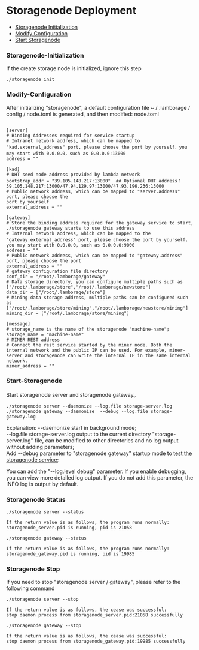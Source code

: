 # Storagenode Deployment
* [Storagenode Initialization](#Storagenode-Initialization)
* [Modify Configuration](#Modify-Configuration)
* [Start Storagenode](#Start-Storagenode)


### Storagenode-Initialization

If the create storage node is initialized, ignore this step

```
./storagenode init 
```

### Modify-Configuration
After initializing "storagenode", a default configuration file ~ / .lamborage / config / node.toml is generated, and then modified: node.toml


```

[server]
# Binding Addresses required for service startup
# Intranet network address, which can be mapped to "kad.external_address" port, please choose the port by yourself，you may start with 0.0.0.0，such as 0.0.0.0:13000
address = ""  

[kad]
# DHT seed node address provided by lambda network
bootstrap_addr = "39.105.148.217:13000"  ## Optional DHT address：39.105.148.217:13000/47.94.129.97:13000/47.93.196.236:13000
# Public network address, which can be mapped to "server.address" port, please choose the 
port by yourself
external_address = ""

[gateway]
# Store the binding address required for the gateway service to start, ./storagenode gateway starts to use this address
# Internal network address, which can be mapped to the "gateway.external_address" port, please choose the port by yourself，you may start with 0.0.0.0, such as 0.0.0.0:9000
address = ""
# Public network address, which can be mapped to "gateway.address" port, please choose the port
external_address = "" 
# gateway configuration file directory
conf_dir = "/root/.lamborage/gateway"
# Data storage directory, you can configure multiple paths such as ["/root/.lamborage/store","/root/.lamborage/newstore"]
data_dir = ["/root/.lamborage/store"]
# Mining data storage address, multiple paths can be configured such as ["/root/.lamborage/store/mining","/root/.lamborage/newstore/mining"]
mining_dir = ["/root/.lamborage/store/mining"]

[message]
# storage_name is the name of the storagenode "machine-name";
storage_name = "machine-name" 
# MINER REST address
# Connect the rest service started by the miner node. Both the internal network and the public IP can be used. For example, miner-server and storagenode can write the internal IP in the same internal network.
miner_address = "" 
```

### Start-Storagenode

Start storagenode server and storagenode gateway。
```
./storagenode server --daemonize --log.file storage-server.log
./storagenode gateway --daemonize  --debug --log.file storage-gateway.log
```
  
Explanation:
--daemonize start in background mode;  
--log.file storage-server.log output to the current directory "storage-server.log" file, can be modified to other directories and no log output without adding parameters;    
Add --debug parameter to "storagenode gateway" startup mode to [test the storagenode service](./Testnet0.4.0-Miner-guide-en.md#3Storagenode-Connection-Test);    

You can add the "--log.level debug" parameter. If you enable debugging, you can view more detailed log output. If you do not add this parameter, the INFO log is output by default. 


### Storagenode Status
```
./storagenode server --status
```
```
If the return value is as follows, the program runs normally:
storagenode_server.pid is running, pid is 21058
```
```
./storagenode gateway --status
```
```
If the return value is as follows, the program runs normally:
storagenode_gateway.pid is running, pid is 19985
```


### Storagenode Stop
If you need to stop "storagenode server / gateway", please refer to the following command


```
./storagenode server --stop
```
```
If the return value is as follows, the cease was successful:
stop daemon process from storagenode_server.pid:21058 successfully
```
```
./storagenode gateway --stop
```
```
If the return value is as follows, the cease was successful:
stop daemon process from storagenode_gateway.pid:19985 successfully
```


